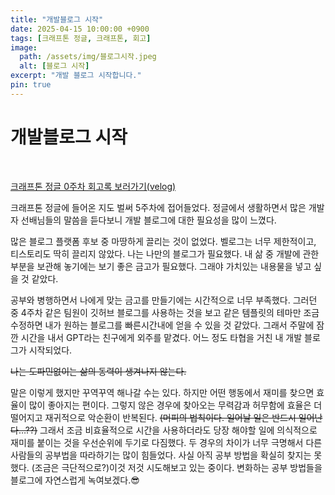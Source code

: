 ```yaml
---
title: "개발블로그 시작"
date: 2025-04-15 10:00:00 +0900
tags: [크래프톤 정글, 크래프톤, 회고]
image:
  path: /assets/img/블로그시작.jpeg
  alt: [블로그 시작]
excerpt: "개발 블로그 시작합니다."
pin: true
---
```


# 개발블로그 시작
<br>

[크래프톤 정글 0주차 회고록 보러가기(velog)](https://velog.io/@dltldn333/%ED%81%AC%EB%9E%98%ED%94%84%ED%86%A4-%EC%A0%95%EA%B8%80-%EC%8B%9C%EC%9E%91)


 크래프톤 정글에 들어온 지도 벌써 5주차에 접어들었다. 정글에서 생활하면서 많은 개발자 선배님들의 말씀을 듣다보니 개발 블로그에 대한 필요성을 많이 느꼈다.

많은 블로그 플랫폼 후보 중 마땅하게 끌리는 것이 없었다. 벨로그는 너무 제한적이고, 티스토리도 딱히 끌리지 않았다. 나는 나만의 블로그가 필요했다. 내 삶 중 개발에 관한 부분을 보관해 놓기에는 보기 좋은 금고가 필요했다. 그래야 가치있는 내용물을 넣고 싶을 것 같았다. 

공부와 병행하면서 나에게 맞는 금고를 만들기에는 시간적으로 너무 부족했다. 그러던 중 4주차 같은 팀원이 깃허브 블로그를 사용하는 것을 보고 같은 템플릿의 테마만 조금 수정하면 내가 원하는 블로그를 빠른시간내에 얻을 수 있을 것 같았다. 그래서 주말에 잠깐 시간을 내서 GPT라는 친구에게 외주를 맡겼다. 어느 정도 타협을 거친 내 개발 블로그가 시작되었다.

~~나는 도파민없이는 삶의 동력이 생겨나지 않는다.~~

 말은 이렇게 했지만 꾸역꾸역 해나갈 수는 있다. 하지만 어떤 행동에서 재미를 찾으면 효율이 많이 좋아지는 편이다. 그렇지 않은 경우에 찾아오는 무력감과 허무함에  효율은 더 떨어지고 재귀적으로 악순환이 반복된다. ~~(머피의 법칙이다. 일어날 일은 반드시 일어난다…??)~~ 그래서 조금 비효율적으로 시간을 사용하더라도 당장 해야할 일에 의식적으로 재미를 붙이는 것을 우선순위에 두기로 다짐했다. 두 경우의 차이가 너무 극명해서 다른 사람들의 공부법을 따라하기는 많이 힘들었다. 사실 아직 공부 방법을 확실히 찾지는 못 했다. (조금은 극단적으로?)이것 저것 시도해보고 있는 중이다. 변화하는 공부 방법들을 블로그에 자연스럽게 녹여보겠다.😎